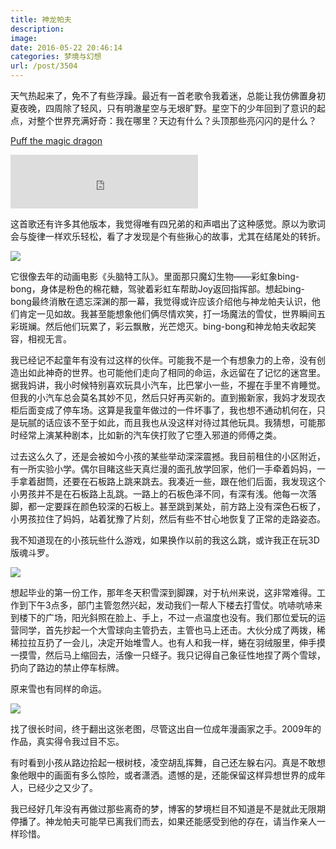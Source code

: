 ```yaml
---
title: 神龙帕夫
description: 
image: 
date: 2016-05-22 20:46:14
categories: 梦境与幻想
url: /post/3504
---
```


天气热起来了，免不了有些浮躁。最近有一首老歌令我着迷，总能让我仿佛置身初夏夜晚，四周除了轻风，只有明澈星空与无垠旷野。星空下的少年回到了意识的起点，对整个世界充满好奇：我在哪里？天边有什么？头顶那些亮闪闪的是什么？

<p><a href="http://music.163.com/#/song?id=2004011" target="_blank">Puff the magic dragon</a></p>

<iframe frameborder="no" border="0" marginwidth="0" marginheight="0" width=300 height=86 src="http://music.163.com/outchain/player?type=2&id=2004011&auto=0&height=66"></iframe>

这首歌还有许多其他版本，我觉得唯有四兄弟的和声唱出了这种感觉。原以为歌词会与旋律一样欢乐轻松，看了才发现是个有些揪心的故事，尤其在结尾处的转折。

![](https://storageapi.fleek.co/0a3a8890-e65e-47ce-93d7-0442b9209d38-bucket/blog/posts/2016-05/05-23/maxresdefault.jpg)

它很像去年的动画电影《头脑特工队》。里面那只魔幻生物——彩虹象bing-bong，身体是粉色的棉花糖，驾驶着彩虹车帮助Joy返回指挥部。想起bing-bong最终消散在遗忘深渊的那一幕，我觉得或许应该介绍他与神龙帕夫认识，他们肯定一见如故。我甚至能想象他们俩尽情欢笑，打一场魔法的雪仗，世界瞬间五彩斑斓。然后他们玩累了，彩云飘散，光芒熄灭。bing-bong和神龙帕夫收起笑容，相视无言。

我已经记不起童年有没有过这样的伙伴。可能我不是一个有想象力的上帝，没有创造出如此神奇的世界。也可能他们走向了相同的命运，永远留在了记忆的迷宫里。据我妈讲，我小时候特别喜欢玩具小汽车，比巴掌小一些，不握在手里不肯睡觉。但我的小汽车总会莫名其妙不见，然后只好再买新的。直到搬新家，我妈才发现衣柜后面变成了停车场。这算是我童年做过的一件坏事了，我也想不通动机何在，只是玩腻的话应该不至于如此，而且我也从没这样对待过其他玩具。我猜想，可能那时经常上演某种剧本，比如新的汽车侠打败了它堕入邪道的师傅之类。

过去这么久了，还是会被如今小孩的某些举动深深震撼。我目前租住的小区附近，有一所实验小学。偶尔目睹这些天真烂漫的面孔放学回家，他们一手牵着妈妈，一手拿着甜筒，还要在石板路上跳来跳去。我凑近一些，跟在他们后面，我发现这个小男孩并不是在石板路上乱跳。一路上的石板色泽不同，有深有浅。他每一次落脚，都一定要踩在颜色较深的石板上。甚至跳到某处，前方路上没有深色石板了，小男孩拉住了妈妈，站着犹豫了片刻，然后有些不甘心地恢复了正常的走路姿态。

我不知道现在的小孩玩些什么游戏，如果换作以前的我这么跳，或许我正在玩3D版魂斗罗。

![](https://storageapi.fleek.co/0a3a8890-e65e-47ce-93d7-0442b9209d38-bucket/blog/posts/2016-05/05-23/2013090617444052.jpg)

想起毕业的第一份工作，那年冬天积雪深到脚踝，对于杭州来说，这非常难得。工作到下午3点多，部门主管忽然兴起，发动我们一帮人下楼去打雪仗。吭哧吭哧来到楼下的广场，阳光斜照在脸上、手上，不过一点温度也没有。我们那位爱玩的运营同学，首先抄起一个大雪球向主管扔去，主管也马上还击。大伙分成了两拨，稀稀拉拉互扔了一会儿，决定开始堆雪人。也有人和我一样，蜷在羽绒服里，伸手摸一摸雪，然后马上缩回去，活像一只蛏子。我只记得自己象征性地捏了两个雪球，扔向了路边的禁止停车标牌。

原来雪也有同样的命运。

![](https://storageapi.fleek.co/0a3a8890-e65e-47ce-93d7-0442b9209d38-bucket/blog/posts/2016-05/05-23/2ad60013caec42975fd880f7671bf0a2.jpg)

找了很长时间，终于翻出这张老图，尽管这出自一位成年漫画家之手。2009年的作品，真实得令我过目不忘。

有时看到小孩从路边拾起一根树枝，凌空胡乱挥舞，自己还左躲右闪。真是不敢想象他眼中的画面有多么惊险，或者潇洒。遗憾的是，还能保留这样异想世界的成年人，已经少之又少了。

我已经好几年没有再做过那些离奇的梦，博客的梦境栏目不知道是不是就此无限期停播了。神龙帕夫可能早已离我们而去，如果还能感受到他的存在，请当作亲人一样珍惜。